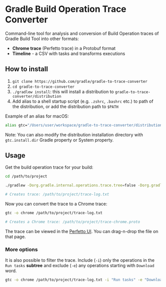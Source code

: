 # Gradle Build Operation Trace Converter

Command-line tool for analysis and conversion of Build Operation traces of Gradle Build Tool into other formats:

* **Chrome trace** (Perfetto trace) in a Protobuf format
* **Timeline** - a CSV with tasks and transforms executions

## How to install

1. `git clone https://github.com/gradle/gradle-to-trace-converter`
2. `cd gradle-to-trace-converter`
3. `./gradlew install`: this will install a distribution to `gradle-to-trace-converter/distribution`
4. Add alias to a shell startup script (e.g. `.zshrc`, `.bashrc` etc.) to path of the distribution, or add the
   distribution path to `$PATH`

Example of an alias for macOS:

```sh
alias gtc="/Users/user/workspace/gradle-to-trace-converter/distribution/bin/gtc"
```

Note: You can also modify the distribution installation directory with `gtc.install.dir` Gradle property or System
property.

## Usage

Get the build operation trace for your build:

```sh
cd /path/to/project

./gradlew -Dorg.gradle.internal.operations.trace.tree=false -Dorg.gradle.internal.operations.trace=/path/to/project/trace

# Creates trace: /path/to/project/trace-log.txt 
```

Now you can convert the trace to a Chrome trace:

```sh
gtc -o chrome /path/to/project/trace-log.txt 

# Creates a Chrome trace: /path/to/project/trace-chrome.proto
```

The trace can be viewed in the [Perfetto UI](https://ui.perfetto.dev/).
You can drag-n-drop the file on that page.

### More options

It is also possible to filter the trace.
Include (`-i`) only the operations in the `Run tasks` **subtree**
and exclude (`-e`) any operations starting with `Download` word.

```sh
gtc -o chrome /path/to/project/trace-log.txt -i "Run tasks" -e "Download.*"'
```
